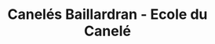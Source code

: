 ---
title: "Canelés Baillardran - Ecole du Canelé"
url: /bordeaux/caneles-baillardran-ecole-du-canele/
shop: Konditorei
---